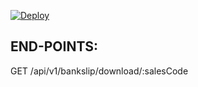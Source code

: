 [![Deploy](https://www.herokucdn.com/deploy/button.svg)](https://heroku.com/deploy?template=https://github.com/lfbdbusiness/api-boleto-braip)

## END-POINTS:

GET /api/v1/bankslip/download/:salesCode

